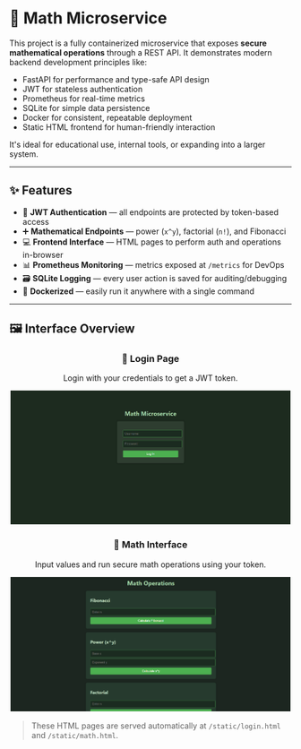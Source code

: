 # 📐 Math Microservice

This project is a fully containerized microservice that exposes **secure mathematical operations** through a REST API. It demonstrates modern backend development principles like:
- FastAPI for performance and type-safe API design
- JWT for stateless authentication
- Prometheus for real-time metrics
- SQLite for simple data persistence
- Docker for consistent, repeatable deployment
- Static HTML frontend for human-friendly interaction

It's ideal for educational use, internal tools, or expanding into a larger system.

---

## ✨ Features

- 🔐 **JWT Authentication** — all endpoints are protected by token-based access
- ➕ **Mathematical Endpoints** — power (`x^y`), factorial (`n!`), and Fibonacci
- 💻 **Frontend Interface** — HTML pages to perform auth and operations in-browser
- 📊 **Prometheus Monitoring** — metrics exposed at `/metrics` for DevOps
- 🗃️ **SQLite Logging** — every user action is saved for auditing/debugging
- 🐳 **Dockerized** — easily run it anywhere with a single command

---

## 🖼️ Interface Overview

<div align="center">

### 🔑 Login Page
Login with your credentials to get a JWT token.

<img src="screenshots/login.png" width="500" />

### 🧮 Math Interface
Input values and run secure math operations using your token.

<img src="screenshots/math.png" width="500" />

</div>

> These HTML pages are served automatically at `/static/login.html` and `/static/math.html`.

